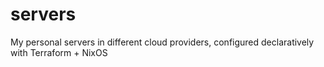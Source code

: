 # servers
My personal servers in different cloud providers, configured declaratively with Terraform + NixOS
